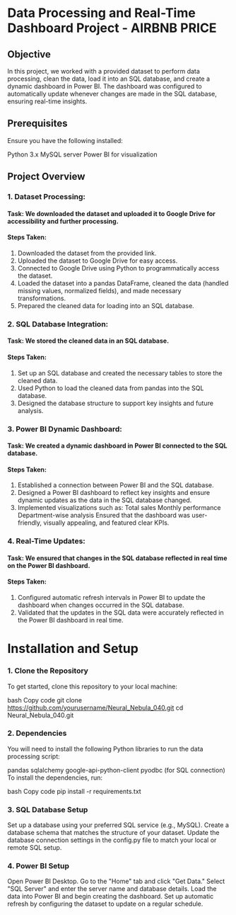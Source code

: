 # Data Processing and Real-Time Dashboard Project - AIRBNB PRICE

## Objective
In this project, we worked with a provided dataset to perform data processing, clean the data, load it into an SQL database, and create a dynamic dashboard in Power BI. The dashboard was configured to automatically update whenever changes are made in the SQL database, ensuring real-time insights.

## Prerequisites
Ensure you have the following installed:

Python 3.x
MySQL server
Power BI for visualization

## Project Overview
### 1. Dataset Processing:
#### Task: We downloaded the dataset and uploaded it to Google Drive for accessibility and further processing.
#### Steps Taken:

1. Downloaded the dataset from the provided link.
2. Uploaded the dataset to Google Drive for easy access.
3. Connected to Google Drive using Python to programmatically access the dataset.
4. Loaded the dataset into a pandas DataFrame, cleaned the data (handled missing values, normalized fields), and made necessary transformations.
5. Prepared the cleaned data for loading into an SQL database.
   
### 2. SQL Database Integration:
#### Task: We stored the cleaned data in an SQL database.
#### Steps Taken:

1. Set up an SQL database and created the necessary tables to store the cleaned data.
2. Used Python to load the cleaned data from pandas into the SQL database.
3. Designed the database structure to support key insights and future analysis.
   
### 3. Power BI Dynamic Dashboard:
#### Task: We created a dynamic dashboard in Power BI connected to the SQL database.
#### Steps Taken:

1. Established a connection between Power BI and the SQL database.
2. Designed a Power BI dashboard to reflect key insights and ensure dynamic updates as the data in the SQL database changed.
3. Implemented visualizations such as:
Total sales
Monthly performance
Department-wise analysis
Ensured that the dashboard was user-friendly, visually appealing, and featured clear KPIs.

### 4. Real-Time Updates:
#### Task: We ensured that changes in the SQL database reflected in real time on the Power BI dashboard.
#### Steps Taken:
1. Configured automatic refresh intervals in Power BI to update the dashboard when changes occurred in the SQL database.
2. Validated that the updates in the SQL data were accurately reflected in the Power BI dashboard in real time.

# Installation and Setup
### 1. Clone the Repository
To get started, clone this repository to your local machine:

bash
Copy code
git clone https://github.com/yourusername/Neural_Nebula_040.git
cd Neural_Nebula_040.git

### 2. Dependencies
You will need to install the following Python libraries to run the data processing script:

pandas
sqlalchemy
google-api-python-client
pyodbc (for SQL connection)
To install the dependencies, run:

bash
Copy code
pip install -r requirements.txt

### 3. SQL Database Setup
Set up a database using your preferred SQL service (e.g., MySQL).
Create a database schema that matches the structure of your dataset.
Update the database connection settings in the config.py file to match your local or remote SQL setup.

### 4. Power BI Setup
Open Power BI Desktop.
Go to the "Home" tab and click "Get Data."
Select "SQL Server" and enter the server name and database details.
Load the data into Power BI and begin creating the dashboard.
Set up automatic refresh by configuring the dataset to update on a regular schedule.
